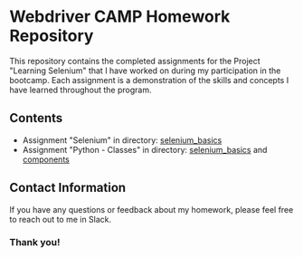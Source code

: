 # Webdriver CAMP Homework Repository

This repository contains the completed assignments for the Project "Learning Selenium" that I have worked on during my participation in the bootcamp. Each assignment is a demonstration of the skills and concepts I have learned throughout the program.

## Contents

- Assignment "Selenium" in directory: [selenium_basics](./selenium_basics)
- Assignment "Python - Classes" in directory: [selenium_basics](./selenium_basics) and [components](./selenium_basics/components)

## Contact Information

If you have any questions or feedback  about my homework, please feel free to reach out to me in Slack.

### Thank you! ###
